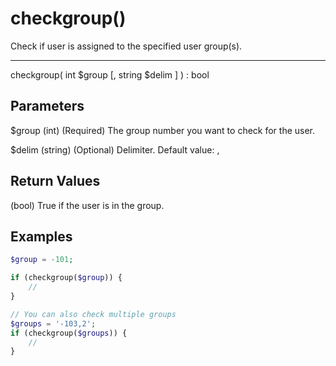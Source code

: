 # checkgroup()

Check if user is assigned to the specified user group(s).

---

checkgroup( int $group [, string $delim ] ) : bool

## Parameters

$group (int) (Required) The group number you want to check for the user.

$delim (string) (Optional) Delimiter. Default value: ,

## Return Values

(bool) True if the user is in the group.

## Examples

```php
$group = -101;

if (checkgroup($group)) {
    //
}

// You can also check multiple groups
$groups = '-103,2';
if (checkgroup($groups)) {
    //
}
```
